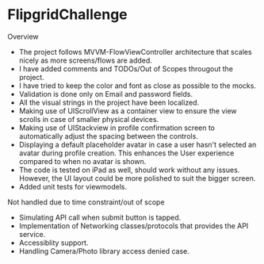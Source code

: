 # FlipgridChallenge

Overview
* The project follows MVVM-FlowViewController architecture that scales nicely as more screens/flows are added.
* I have added comments and TODOs/Out of Scopes througout the project.
* I have tried to keep the color and font as close as possible to the mocks.
* Validation is done only on Email and password fields.
* All the visual strings in the project have been localized.
* Making use of UIScrollView as a container view to ensure the view scrolls in case of smaller physical devices.
* Making use of UIStackview in profile confirmation screen to automatically adjust the spacing between the controls.
* Displaying a default placeholder avatar in case a user hasn't selected an avatar during profile creation. This enhances the User experience compared to when no avatar is shown.
* The code is tested on iPad as well, should work without any issues. However, the UI layout could be more polished to suit the bigger screen.
* Added unit tests for viewmodels.

Not handled due to time constraint/out of scope
* Simulating API call when submit button is tapped.
* Implementation of Networking classes/protocols that provides the API service.
* Accessiblity support.
* Handling Camera/Photo library access denied case.
